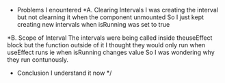 - Problems I enountered
  \*A. Clearing Intervals
  I was creating the interval but not clearning it when the component unmounted
  So I just kept creating new intervals when isRunning was set to true

\*B. Scope of Interval
The intervals were being called inside theuseEffect block but the function outside of it
I thought they would only run when useEffect runs ie when isRunning changes value
So I was wondering why they run contunously.

- Conclusion
  I understand it now
  \*/
